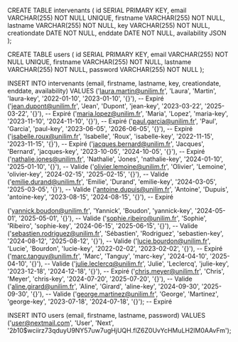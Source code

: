CREATE TABLE intervenants (
    id SERIAL PRIMARY KEY,
    email VARCHAR(255) NOT NULL UNIQUE,
    firstname VARCHAR(255) NOT NULL,
    lastname VARCHAR(255) NOT NULL,
    key VARCHAR(255) NOT NULL,
    creationdate DATE NOT NULL,
    enddate DATE NOT NULL,
    availability JSON
);

CREATE TABLE users (
    id SERIAL PRIMARY KEY,
    email VARCHAR(255) NOT NULL UNIQUE,
    firstname VARCHAR(255) NOT NULL,
    lastname VARCHAR(255) NOT NULL,
    password VARCHAR(255) NOT NULL
);

INSERT INTO intervenants (email, firstname, lastname, key, creationdate, enddate, availability)
VALUES
('laura.martin@unilim.fr', 'Laura', 'Martin', 'laura-key', '2022-01-10', '2023-01-10', '{}'),  -- Expiré
('jean.dupont@unilim.fr', 'Jean', 'Dupont', 'jean-key', '2023-03-22', '2025-03-22', '{}'),  -- Expiré
('maria.lopez@unilim.fr', 'Maria', 'Lopez', 'maria-key', '2023-11-10', '2024-11-10', '{}'),  -- Expiré
('paul.garcia@unilim.fr', 'Paul', 'Garcia', 'paul-key', '2023-06-05', '2026-06-05', '{}'),  -- Expiré
('isabelle.roux@unilim.fr', 'Isabelle', 'Roux', 'isabelle-key', '2022-11-15', '2023-11-15', '{}'),  -- Expiré
('jacques.bernard@unilim.fr', 'Jacques', 'Bernard', 'jacques-key', '2023-10-05', '2024-10-05', '{}'),  -- Expiré
('nathalie.jones@unilim.fr', 'Nathalie', 'Jones', 'nathalie-key', '2024-01-10', '2025-01-10', '{}'),  -- Valide
('olivier.lemoine@unilim.fr', 'Olivier', 'Lemoine', 'olivier-key', '2024-02-15', '2025-02-15', '{}'),  -- Valide
('emilie.durand@unilim.fr', 'Emilie', 'Durand', 'emilie-key', '2024-03-05', '2025-03-05', '{}'),  -- Valide
('antoine.dupuis@unilim.fr', 'Antoine', 'Dupuis', 'antoine-key', '2023-08-15', '2024-08-15', '{}'),  -- Expiré

('yannick.boudon@unilim.fr', 'Yannick', 'Boudon', 'yannick-key', '2024-05-01', '2025-05-01', '{}'),  -- Valide
('sophie.ribeiro@unilim.fr', 'Sophie', 'Ribeiro', 'sophie-key', '2024-06-15', '2025-06-15', '{}'),  -- Valide
('sebastien.rodriguez@unilim.fr', 'Sébastien', 'Rodriguez', 'sebastien-key', '2024-08-12', '2025-08-12', '{}'),  -- Valide
('lucie.bourdon@unilim.fr', 'Lucie', 'Bourdon', 'lucie-key', '2022-02-02', '2023-02-02', '{}'),  -- Expiré
('marc.tanguy@unilim.fr', 'Marc', 'Tanguy', 'marc-key', '2024-04-10', '2025-04-10', '{}'),  -- Valide
('julie.leclercq@unilim.fr', 'Julie', 'Leclercq', 'julie-key', '2023-12-18', '2024-12-18', '{}'),  -- Expiré
('chris.meyer@unilim.fr', 'Chris', 'Meyer', 'chris-key', '2024-07-20', '2025-07-20', '{}'),  -- Valide
('aline.girard@unilim.fr', 'Aline', 'Girard', 'aline-key', '2024-09-30', '2025-09-30', '{}'),  -- Valide
('george.martinez@unilim.fr', 'George', 'Martinez', 'george-key', '2023-07-18', '2024-07-18', '{}');  -- Expiré


INSERT INTO users (email, firstname, lastname, password)
VALUES
('user@nextmail.com', 'User', 'Next', '$2b$10$wciirz73qduyU9NY57uw7ugHjUQH.flZ6Z0UvYcHMuLH2lM0AAvFm');